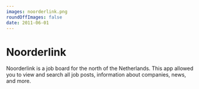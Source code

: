 ```yaml
---
images: noorderlink.png
roundOffImages: false
date: 2011-06-01
---
```


# Noorderlink
Noorderlink is a job board for the north of the Netherlands. This app allowed you to view and search all job posts, information about companies, news, and more.